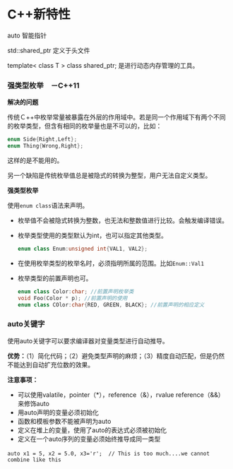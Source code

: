 # C++新特性

auto 智能指针

std::shared_ptr 定义于头文件 <memory>

template< class T > class shared_ptr; 是进行动态内存管理的工具。
		

### 强类型枚举　－C++11

**解决的问题**

传统Ｃ++中枚举常量被暴露在外层的作用域中。若是同一个作用域下有两个不同的枚举类型，但含有相同的枚举量也是不可以的，比如：

```c++
enum Side{Right,Left};
enum Thing{Wrong,Right};
```

这样的是不能用的。

另一个缺陷是传统枚举值总是被隐式的转换为整型，用户无法自定义类型。

**强类型枚举**

使用`enum class`语法来声明。

- 枚举值不会被隐式转换为整数，也无法和整数值进行比较。会触发编译错误。

- 枚举类型使用的类型默认为int，也可以指定其他类型。

  ```c++
  enum class Enum:unsigned int{VAL1, VAL2};
  ```

- 在使用枚举类型的枚举名时，必须指明所属的范围。比如`Enum::Val1`

- 枚举类型的前置声明也可。

  ```c++
  enum class Color:char; //前置声明枚举类
  void Foo(Color * p); //前置声明的使用
  enum class COlor:char{RED, GREEN, BLACK}; //前置声明的相应定义
  ```

  

### auto关键字

使用auto关键字可以要求编译器对变量类型进行自动推导。

**优势：**（1）简化代码；（2）避免类型声明的麻烦；（3）精度自动匹配，但是仍然不能达到自动扩充位数的效果。

**注意事项：**

- 可以使用valatile，pointer（*），reference（&），rvalue reference（&&） 来修饰auto
- 用auto声明的变量必须初始化
- 函数和模板参数不能被声明为auto
- 定义在堆上的变量，使用了auto的表达式必须被初始化
- 定义在一个auto序列的变量必须始终推导成同一类型

​	`auto x1 = 5, x2 = 5.0, x3='r';  // This is too much....we cannot combine like this`

